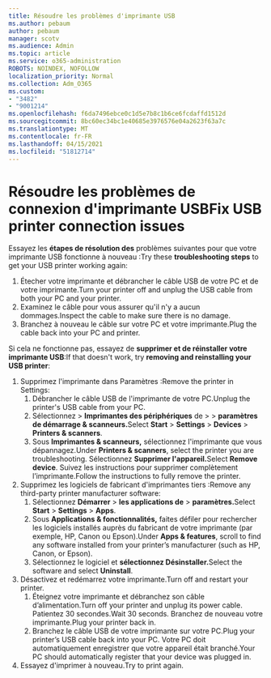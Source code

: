 ```yaml
---
title: Résoudre les problèmes d'imprimante USB
ms.author: pebaum
author: pebaum
manager: scotv
ms.audience: Admin
ms.topic: article
ms.service: o365-administration
ROBOTS: NOINDEX, NOFOLLOW
localization_priority: Normal
ms.collection: Adm_O365
ms.custom:
- "3482"
- "9001214"
ms.openlocfilehash: f6da7496ebce0c1d5e7b8c1b6ce6fcdaffd1512d
ms.sourcegitcommit: 8bc60ec34bc1e40685e3976576e04a2623f63a7c
ms.translationtype: MT
ms.contentlocale: fr-FR
ms.lasthandoff: 04/15/2021
ms.locfileid: "51812714"
---
```

# <a name="fix-usb-printer-connection-issues"></a><span data-ttu-id="79621-102">Résoudre les problèmes de connexion d'imprimante USB</span><span class="sxs-lookup"><span data-stu-id="79621-102">Fix USB printer connection issues</span></span>

<span data-ttu-id="79621-103">Essayez les **étapes de résolution des** problèmes suivantes pour que votre imprimante USB fonctionne à nouveau :</span><span class="sxs-lookup"><span data-stu-id="79621-103">Try these **troubleshooting steps** to get your USB printer working again:</span></span>

1. <span data-ttu-id="79621-104">Étecher votre imprimante et débrancher le câble USB de votre PC et de votre imprimante.</span><span class="sxs-lookup"><span data-stu-id="79621-104">Turn your printer off and unplug the USB cable from both your PC and your printer.</span></span>
2. <span data-ttu-id="79621-105">Examinez le câble pour vous assurer qu'il n'y a aucun dommages.</span><span class="sxs-lookup"><span data-stu-id="79621-105">Inspect the cable to make sure there is no damage.</span></span>
3. <span data-ttu-id="79621-106">Branchez à nouveau le câble sur votre PC et votre imprimante.</span><span class="sxs-lookup"><span data-stu-id="79621-106">Plug the cable back into your PC and printer.</span></span>

<span data-ttu-id="79621-107">Si cela ne fonctionne pas, essayez de **supprimer et de réinstaller votre imprimante USB**:</span><span class="sxs-lookup"><span data-stu-id="79621-107">If that doesn't work, try **removing and reinstalling your USB printer**:</span></span>

1. <span data-ttu-id="79621-108">Supprimez l'imprimante dans Paramètres :</span><span class="sxs-lookup"><span data-stu-id="79621-108">Remove the printer in Settings:</span></span>
    1. <span data-ttu-id="79621-109">Débrancher le câble USB de l'imprimante de votre PC.</span><span class="sxs-lookup"><span data-stu-id="79621-109">Unplug the printer's USB cable from your PC.</span></span>
    2. <span data-ttu-id="79621-110">Sélectionnez   >  **Imprimantes des périphériques** de  >    >  **paramètres de démarrage & scanneurs.**</span><span class="sxs-lookup"><span data-stu-id="79621-110">Select **Start** > **Settings** > **Devices** > **Printers & scanners**.</span></span>
    3. <span data-ttu-id="79621-111">Sous **Imprimantes & scanneurs,** sélectionnez l'imprimante que vous dépannagez.</span><span class="sxs-lookup"><span data-stu-id="79621-111">Under **Printers & scanners**, select the printer you are troubleshooting.</span></span> <span data-ttu-id="79621-112">Sélectionnez **Supprimer l'appareil.**</span><span class="sxs-lookup"><span data-stu-id="79621-112">Select **Remove device**.</span></span> <span data-ttu-id="79621-113">Suivez les instructions pour supprimer complètement l’imprimante.</span><span class="sxs-lookup"><span data-stu-id="79621-113">Follow the instructions to fully remove the printer.</span></span>
2. <span data-ttu-id="79621-114">Supprimez les logiciels de fabricant d'imprimantes tiers :</span><span class="sxs-lookup"><span data-stu-id="79621-114">Remove any third-party printer manufacturer software:</span></span>
    1. <span data-ttu-id="79621-115">Sélectionnez **Démarrer**  >  **les applications de**  >  **paramètres.**</span><span class="sxs-lookup"><span data-stu-id="79621-115">Select **Start** > **Settings** > **Apps**.</span></span>
    2. <span data-ttu-id="79621-116">Sous **Applications & fonctionnalités,** faites défiler pour rechercher les logiciels installés auprès du fabricant de votre imprimante (par exemple, HP, Canon ou Epson).</span><span class="sxs-lookup"><span data-stu-id="79621-116">Under **Apps & features**, scroll to find any software installed from your printer’s manufacturer (such as HP, Canon, or Epson).</span></span>
    3. <span data-ttu-id="79621-117">Sélectionnez le logiciel et **sélectionnez Désinstaller.**</span><span class="sxs-lookup"><span data-stu-id="79621-117">Select the software and select **Uninstall**.</span></span>
3. <span data-ttu-id="79621-118">Désactivez et redémarrez votre imprimante.</span><span class="sxs-lookup"><span data-stu-id="79621-118">Turn off and restart your printer.</span></span><br>
    1. <span data-ttu-id="79621-119">Éteignez votre imprimante et débranchez son câble d’alimentation.</span><span class="sxs-lookup"><span data-stu-id="79621-119">Turn off your printer and unplug its power cable.</span></span> <span data-ttu-id="79621-120">Patientez 30 secondes.</span><span class="sxs-lookup"><span data-stu-id="79621-120">Wait 30 seconds.</span></span> <span data-ttu-id="79621-121">Branchez de nouveau votre imprimante.</span><span class="sxs-lookup"><span data-stu-id="79621-121">Plug your printer back in.</span></span>
    2. <span data-ttu-id="79621-122">Branchez le câble USB de votre imprimante sur votre PC.</span><span class="sxs-lookup"><span data-stu-id="79621-122">Plug your printer’s USB cable back into your PC.</span></span> <span data-ttu-id="79621-123">Votre PC doit automatiquement enregistrer que votre appareil était branché.</span><span class="sxs-lookup"><span data-stu-id="79621-123">Your PC should automatically register that your device was plugged in.</span></span>
4. <span data-ttu-id="79621-124">Essayez d'imprimer à nouveau.</span><span class="sxs-lookup"><span data-stu-id="79621-124">Try to print again.</span></span>
